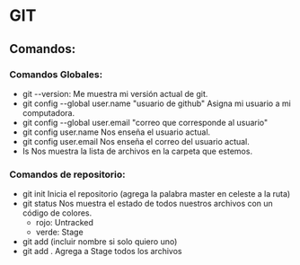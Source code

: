# GIT

## Comandos:

### Comandos Globales:

+ git --version:
    Me muestra mi versión actual de git.
+ git config --global user.name "usuario de github"
    Asigna mi usuario a mi computadora.
+ git config --global user.email "correo que corresponde al usuario"
+ git config user.name
    Nos enseña el usuario actual.
+ git config user.email
    Nos enseña el correo del usuario actual.
+ Is
    Nos muestra la lista de archivos en la carpeta que estemos.

### Comandos de repositorio:

+ git init
    Inicia el repositorio (agrega la palabra master en celeste a la ruta) 
+ git status
    Nos muestra el estado de todos nuestros archivos con un código de colores.
    + rojo: Untracked 
    + verde: Stage
+ git add 
    (incluir nombre si solo quiero uno)
+ git add . 
    Agrega a Stage todos los archivos